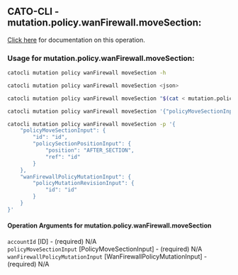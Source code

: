 
## CATO-CLI - mutation.policy.wanFirewall.moveSection:
[Click here](https://api.catonetworks.com/documentation/#mutation-mutation.policy.wanFirewall.moveSection) for documentation on this operation.

### Usage for mutation.policy.wanFirewall.moveSection:

```bash
catocli mutation policy wanFirewall moveSection -h

catocli mutation policy wanFirewall moveSection <json>

catocli mutation policy wanFirewall moveSection "$(cat < mutation.policy.wanFirewall.moveSection.json)"

catocli mutation policy wanFirewall moveSection '{"policyMoveSectionInput":{"id":"id","policySectionPositionInput":{"position":"AFTER_SECTION","ref":"id"}},"wanFirewallPolicyMutationInput":{"policyMutationRevisionInput":{"id":"id"}}}'

catocli mutation policy wanFirewall moveSection -p '{
    "policyMoveSectionInput": {
        "id": "id",
        "policySectionPositionInput": {
            "position": "AFTER_SECTION",
            "ref": "id"
        }
    },
    "wanFirewallPolicyMutationInput": {
        "policyMutationRevisionInput": {
            "id": "id"
        }
    }
}'
```

#### Operation Arguments for mutation.policy.wanFirewall.moveSection ####

`accountId` [ID] - (required) N/A    
`policyMoveSectionInput` [PolicyMoveSectionInput] - (required) N/A    
`wanFirewallPolicyMutationInput` [WanFirewallPolicyMutationInput] - (required) N/A    
